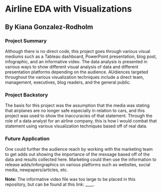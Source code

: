 # Airline EDA with Visualizations
## By Kiana Gonzalez-Rodholm
### Project Summary
Although there is no direct code, this project goes through various visual mediums such as a Tableau dashboard, PowerPoint presentation, blog post, infographic, and an informative video. The data analysis is presented in various ways to show different visual analysis of data and different presentation platforms depending on the audience. AUdiences targeted throughout the various visualization techniques include a direct team, management, executives, blog readers, and the general public.

### Project Backstory
The basis for this project was the assumption that the media was stating that airplanes are no longer safe especially in relation to cars, and this project was used to show the inaccuracies of that statement. Through the role of a data analyst for an airline company, this is how I would combat that statement using various visualization techniques based off of real data.

### Future Application
One could further the audience reach by working with the marketing team to get adds out showing the importance of the message based off of the data and results collected here. Marketing could then use the information to release adds/inforgraphics on various platforms such as websites, social media, newpapers/articles, etc. 

**Note:** The informative video file was too large to be placed in this repository, but can be found at this link: ____.
